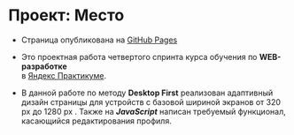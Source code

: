 # Проект: Место

* Страница опубликована на [GitHub Pages](https://eugenecod.github.io/mesto/)
  
* Это проектная работа четвертого спринта курса обучения по __WEB-разработке__  
в [Яндекс Практикуме](https://practicum.yandex.ru/).
  
* В данной работе по методу __Desktop First__ реализован адаптивный дизайн страницы для устройств c базовой шириной экранов от 320 px до 1280 px . Также на __*JavaScript*__ написан требуемый функционал, касающийся редактирования профиля.
